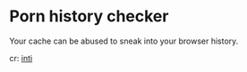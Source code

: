 # Porn history checker
Your cache can be abused to sneak into your browser history.

cr: [inti](https://mobile.twitter.com/intidc?lang=en)
